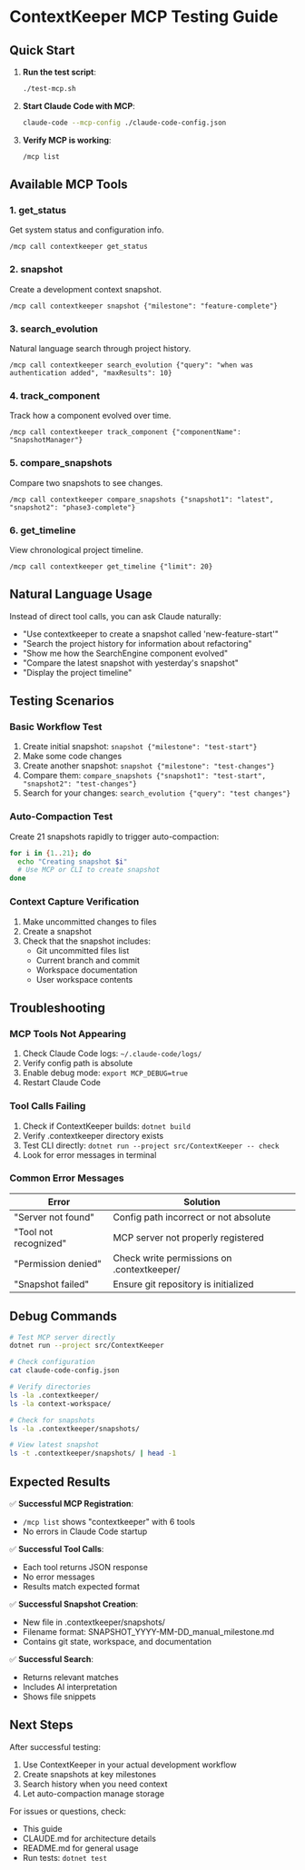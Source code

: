 # ContextKeeper MCP Testing Guide

## Quick Start

1. **Run the test script**:
   ```bash
   ./test-mcp.sh
   ```

2. **Start Claude Code with MCP**:
   ```bash
   claude-code --mcp-config ./claude-code-config.json
   ```

3. **Verify MCP is working**:
   ```
   /mcp list
   ```

## Available MCP Tools

### 1. get_status
Get system status and configuration info.
```
/mcp call contextkeeper get_status
```

### 2. snapshot
Create a development context snapshot.
```
/mcp call contextkeeper snapshot {"milestone": "feature-complete"}
```

### 3. search_evolution
Natural language search through project history.
```
/mcp call contextkeeper search_evolution {"query": "when was authentication added", "maxResults": 10}
```

### 4. track_component
Track how a component evolved over time.
```
/mcp call contextkeeper track_component {"componentName": "SnapshotManager"}
```

### 5. compare_snapshots
Compare two snapshots to see changes.
```
/mcp call contextkeeper compare_snapshots {"snapshot1": "latest", "snapshot2": "phase3-complete"}
```

### 6. get_timeline
View chronological project timeline.
```
/mcp call contextkeeper get_timeline {"limit": 20}
```

## Natural Language Usage

Instead of direct tool calls, you can ask Claude naturally:

- "Use contextkeeper to create a snapshot called 'new-feature-start'"
- "Search the project history for information about refactoring"
- "Show me how the SearchEngine component evolved"
- "Compare the latest snapshot with yesterday's snapshot"
- "Display the project timeline"

## Testing Scenarios

### Basic Workflow Test
1. Create initial snapshot: `snapshot {"milestone": "test-start"}`
2. Make some code changes
3. Create another snapshot: `snapshot {"milestone": "test-changes"}`
4. Compare them: `compare_snapshots {"snapshot1": "test-start", "snapshot2": "test-changes"}`
5. Search for your changes: `search_evolution {"query": "test changes"}`

### Auto-Compaction Test
Create 21 snapshots rapidly to trigger auto-compaction:
```bash
for i in {1..21}; do
  echo "Creating snapshot $i"
  # Use MCP or CLI to create snapshot
done
```

### Context Capture Verification
1. Make uncommitted changes to files
2. Create a snapshot
3. Check that the snapshot includes:
   - Git uncommitted files list
   - Current branch and commit
   - Workspace documentation
   - User workspace contents

## Troubleshooting

### MCP Tools Not Appearing
1. Check Claude Code logs: `~/.claude-code/logs/`
2. Verify config path is absolute
3. Enable debug mode: `export MCP_DEBUG=true`
4. Restart Claude Code

### Tool Calls Failing
1. Check if ContextKeeper builds: `dotnet build`
2. Verify .contextkeeper directory exists
3. Test CLI directly: `dotnet run --project src/ContextKeeper -- check`
4. Look for error messages in terminal

### Common Error Messages

| Error | Solution |
|-------|----------|
| "Server not found" | Config path incorrect or not absolute |
| "Tool not recognized" | MCP server not properly registered |
| "Permission denied" | Check write permissions on .contextkeeper/ |
| "Snapshot failed" | Ensure git repository is initialized |

## Debug Commands

```bash
# Test MCP server directly
dotnet run --project src/ContextKeeper

# Check configuration
cat claude-code-config.json

# Verify directories
ls -la .contextkeeper/
ls -la context-workspace/

# Check for snapshots
ls -la .contextkeeper/snapshots/

# View latest snapshot
ls -t .contextkeeper/snapshots/ | head -1
```

## Expected Results

✅ **Successful MCP Registration**:
- `/mcp list` shows "contextkeeper" with 6 tools
- No errors in Claude Code startup

✅ **Successful Tool Calls**:
- Each tool returns JSON response
- No error messages
- Results match expected format

✅ **Successful Snapshot Creation**:
- New file in .contextkeeper/snapshots/
- Filename format: SNAPSHOT_YYYY-MM-DD_manual_milestone.md
- Contains git state, workspace, and documentation

✅ **Successful Search**:
- Returns relevant matches
- Includes AI interpretation
- Shows file snippets

## Next Steps

After successful testing:
1. Use ContextKeeper in your actual development workflow
2. Create snapshots at key milestones
3. Search history when you need context
4. Let auto-compaction manage storage

For issues or questions, check:
- This guide
- CLAUDE.md for architecture details
- README.md for general usage
- Run tests: `dotnet test`